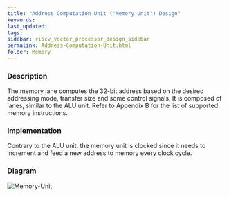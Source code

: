 ```yaml
---
title: "Address Computation Unit ('Memory Unit') Design"
keywords: 
last_updated: 
tags: 
sidebar: riscv_vector_processor_design_sidebar
permalink: Address-Computation-Unit.html
folder: Memory
---
```


### Description

The memory lane computes the 32-bit address based on the desired addressing mode, transfer size and some control signals. It is composed of lanes, similar to the ALU unit. Refer to Appendix B for the list of supported memory instructions.

### Implementation

Contrary to the ALU unit, the memory unit is clocked since it needs to increment and feed a new address to memory every clock cycle.

### Diagram

![Memory-Unit](C:\Users\Hade\Desktop\RISC-V-Documentation\images\Memory-Unit.png)